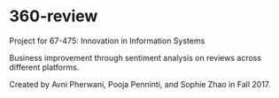# 360-review

Project for 67-475: Innovation in Information Systems

Business improvement through sentiment analysis on reviews across different platforms.

Created by Avni Pherwani, Pooja Penninti, and Sophie Zhao in Fall 2017.
